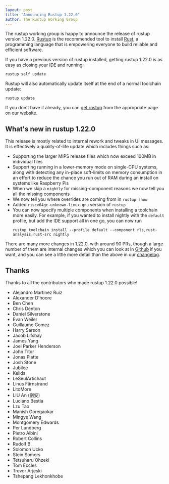 ```yaml
---
layout: post
title: "Announcing Rustup 1.22.0"
author: The Rustup Working Group
---
```


The rustup working group is happy to announce the release of rustup version 1.22.0. [Rustup][install] is the recommended tool to install [Rust][rust], a programming language that is empowering everyone to build reliable and efficient software.

If you have a previous version of rustup installed, getting rustup 1.22.0 is as easy as closing your IDE and running:

```
rustup self update
```

Rustup will also automatically update itself at the end of a normal toolchain update:

```
rustup update
```

If you don't have it already, you can [get rustup][install] from the appropriate page on our website.

[rust]: https://www.rust-lang.org
[install]: https://rustup.rs

## What's new in rustup 1.22.0

This release is mostly related to internal rework and tweaks in UI messages.  It is effectively a quality-of-life update which includes things such as:

* Supporting the larger MIPS release files which now exceed 100MB in individual files
* Supporting running in a lower-memory mode on single-CPU systems, along with detecting any in-place soft-limits on memory consumption in an effort to reduce the chance you run out of RAM during an install on systems like Raspberry Pis
* When we skip a `nightly` for missing-component reasons we now tell you all the missing components
* We now tell you where overrides are coming from in `rustup show`
* Added `riscv64gc-unknown-linux.gnu` version of `rustup`
* You can now specify multiple components when installing a toolchain more easily.  For example, if you wanted to install nightly with the `default` profile, but add the IDE support all in one go, you can now run
  ```
  rustup toolchain install --profile default --component rls,rust-analysis,rust-src nightly
  ```

There are many more changes in 1.22.0, with around 90 PRs, though a large number of them are internal changes which you can look at in [Github](https://github.com/rust-lang/rustup/commits/master) if you want, and you can see a little more detail than the above in our [changelog](https://github.com/rust-lang/rustup/blob/stable/CHANGELOG.md#1220---2020-06-30).

## Thanks

Thanks to all the contributors who made rustup 1.22.0 possible!

- Alejandro Martinez Ruiz
- Alexander D'hoore
- Ben Chen
- Chris Denton
- Daniel Silverstone
- Evan Weiler
- Guillaume Gomez
- Harry Sarson
- Jacob Lifshay
- James Yang
- Joel Parker Henderson
- John Titor
- Jonas Platte
- Josh Stone
- Jubilee
- Kellda
- LeSeulArtichaut
- Linus Färnstrand
- LitoMore
- LIU An (劉安)
- Luciano Bestia
- Lzu Tao
- Manish Goregaokar
- Mingye Wang
- Montgomery Edwards
- Per Lundberg
- Pietro Albini
- Robert Collins
- Rudolf B.
- Solomon Ucko
- Stein Somers
- Tetsuharu Ohzeki
- Tom Eccles
- Trevor Arjeski
- Tshepang Lekhonkhobe
